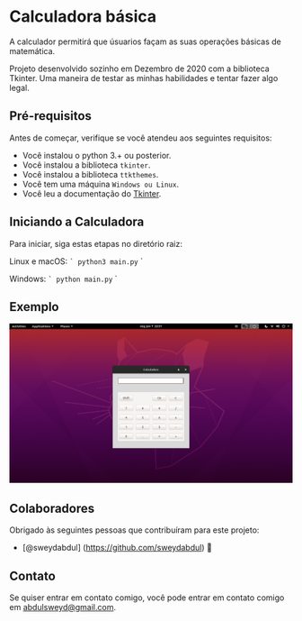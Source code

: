 # Calculadora básica

A calculador permitirá que úsuarios façam as suas operações básicas de matemática.

Projeto desenvolvido sozinho em Dezembro de 2020 com a biblioteca Tkinter. Uma maneira de testar as minhas habilidades e tentar fazer algo legal.

## Pré-requisitos

Antes de começar, verifique se você atendeu aos seguintes requisitos:

* Você instalou o python 3.+ ou posterior.
* Você instalou a biblioteca `tkinter`.
* Você instalou a biblioteca `ttkthemes`.
* Você tem uma máquina `Windows ou Linux`.
* Você leu a documentação do [Tkinter](https://docs.python.org/3/library/tkinter.html).

## Iniciando a Calculadora

Para iniciar, siga estas etapas no diretório raiz:

Linux e macOS:
`` `
python3 main.py
`` `

Windows:
`` `
python main.py
`` `
## Exemplo

![Tela da calculadora](example.png)


## Colaboradores

Obrigado às seguintes pessoas que contribuíram para este projeto:

* [@sweydabdul] (https://github.com/sweydabdul) 📖



## Contato

Se quiser entrar em contato comigo, você pode entrar em contato comigo em <abdulsweyd@gmail.com>.